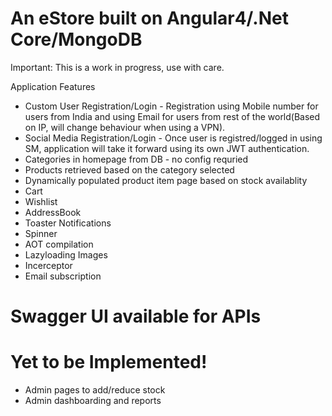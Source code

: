 # An eStore built on Angular4/.Net Core/MongoDB
Important: This is a work in progress, use with care.

Application Features
  - Custom User Registration/Login - Registration using Mobile number for users from India and using Email for users from rest of the world(Based on IP, will change behaviour when using a VPN). 
  - Social Media Registration/Login - Once user is registred/logged in using SM, application will take it forward using its own JWT authentication.
  - Categories in homepage from DB - no config requried
  - Products retrieved based on the category selected
  - Dynamically populated product item page based on stock availablity
  - Cart
  - Wishlist
  - AddressBook
  - Toaster Notifications
  - Spinner
  - AOT compilation
  - Lazyloading Images
  - Incerceptor
  - Email subscription

# Swagger UI available for APIs

# Yet to be Implemented!

  - Admin pages to add/reduce stock
  - Admin dashboarding and reports
